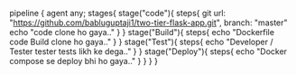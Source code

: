 pipeline {
    agent any;
    stages{
        stage("code"){
            steps{
             git url: "https://github.com/babluguptaji1/two-tier-flask-app.git", branch: "master"
                echo "code clone ho gaya.."
            }
        }
        stage("Build"){
            steps{
                echo "Dockerfile code Build clone ho gaya.."
            }
        }
        stage("Test"){
            steps{
                echo "Developer / Tester tester tests likh ke dega.."
            }
        }
        stage("Deploy"){
            steps{
                echo "Docker compose se deploy bhi ho gaya.."
            }
        }
    }
}
